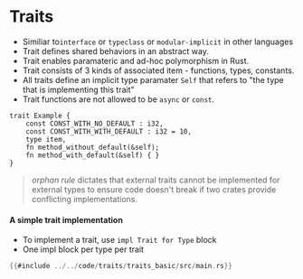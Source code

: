# Traits

- Similiar to`interface` or `typeclass` or `modular-implicit` in other languages
- Trait defines shared behaviors in an abstract way.
- Trait enables paramateric and ad-hoc polymorphism in Rust.
- Trait consists of 3 kinds of associated item - functions, types, constants.
- All traits define an implicit type paramater `Self` that refers to "the type that is implementing this trait"
- Trait functions are not allowed to be `async` or `const`.


```rust,norun, noplayground
trait Example {
    const CONST_WITH_NO_DEFAULT : i32,
    const CONST_WITH_WITH_DEFAULT : i32 = 10,
    type item,
    fn method_without_default(&self);
    fn method_with_default(&self) { }
}
```

>_orphan rule_ dictates that external traits cannot be implemented for external types to ensure code doesn't break if two crates provide conflicting implementations.

#### A simple trait implementation
- To implement a trait, use `impl Trait for Type` block
- One impl block per type per trait

```rust
{{#include ../../code/traits/traits_basic/src/main.rs}}
```
